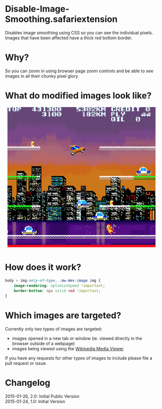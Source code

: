 # Disable-Image-Smoothing.safariextension
Disables image smoothing using CSS so you can see the individual pixels.
Images that have been affected have a thick red bottom border.

# Why?
So you can zoom in using browser page zoom controls and be able to see images in all their chunky pixel glory.

# What do modified images look like?
![Zoomed image with red bottom border](screen-shot.png)

# How does it work?
```css
body > img:only-of-type, .mw-mmv-image img {
	image-rendering: optimizeSpeed !important;
	border-bottom: 4px solid red !important;
}
```

# Which images are targeted?
Currently only two types of images are targeted:

* images opened in a new tab or window (ie. viewed directly in the browser outside of a webpage)
* images being viewed using the [Wikipedia Media Viewer](https://en.wikipedia.org/wiki/Wikipedia:Media_Viewer)

If you have any requests for other types of images to include please file a pull request or issue.

# Changelog
2015-01-26, 2.0: Initial Public Version  
2015-01-24, 1.0: Initial Version
